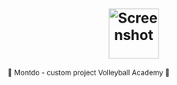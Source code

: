 <h1 align = "center">
    <a href="https://chrsitmas-tree-client-p1mr.vercel.app/"><img width="100" alt="Screenshot" src="https://lh3.googleusercontent.com/3ruhBtHlOBkqa62q0UtWt_-HKaUg4T0162NsHCUF2LT7Etm_1u7Bvnu7H0kYZ0bF1MePqTcF3qwE4ywX9SLuPEYDLGpY1JNQpJBQFf1S"></a>
</h1>
🏐 Montdo - custom project Volleyball Academy 🏐

